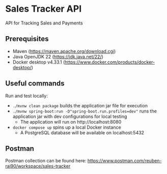 # Sales Tracker API

API for Tracking Sales and Payments

## Prerequisites

- Maven (https://maven.apache.org/download.cgi)
- Java OpenJDK 22 (https://jdk.java.net/22/)
- Docker desktop v4.33.1 (https://www.docker.com/products/docker-desktop/)

## Useful commands

Run and test locally:
-   `./mvnw clean package` builds the application jar file for execution
-   `./mvnw spring-boot:run -D"spring-boot.run.profiles=dev"` runs the application jar with dev configurations for local testing
    - The application will run on http://localhost:8080
-   `docker compose up` spins up a local Docker instance 
    - A PostgreSQL database will be available on localhost:5432

## Postman
Postman collection can be found here: https://www.postman.com/reuben-raj90/workspace/sales-tracker
